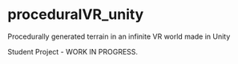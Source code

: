 # proceduralVR_unity
Procedurally generated terrain in an infinite VR world made in Unity

Student Project - WORK IN PROGRESS.
